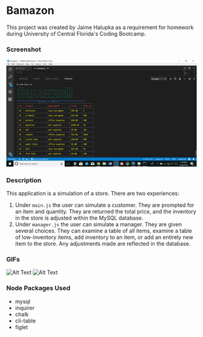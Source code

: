 # Bamazon

This project was created by Jaime Halupka as a requirement for homework during University of Central Florida's Coding
Bootcamp. 

### Screenshot

![In Action](screenshot1.png "In Action")

### Description

This application is a simulation of a store. There are two experiences:
1. Under `main.js` the user can simulate a customer. They are prompted for an item and quantity. They are returned the total price, and the inventory in the store is adjusted within the MySQL database.
2. Under `manager.js` the user can simulate a manager. They are given several choices. They can examine a table of all items, examine a table of low-inventory items, add inventory to an item, or add an entirely new item to the store. Any adjustments made are reflected in the database.

### GIFs

![Alt Text](https://thumbs.gfycat.com/DamagedDefenselessBorderterrier-size_restricted.gif)
![Alt Text](https://thumbs.gfycat.com/GroundedHandmadeFirecrest-size_restricted.gif)

### Node Packages Used

* mysql
* inquirer
* chalk
* cli-table
* figlet

